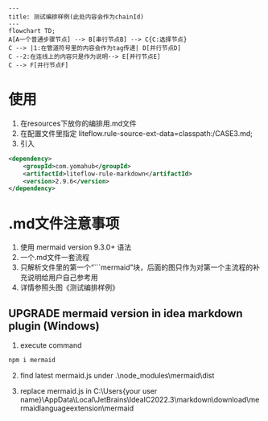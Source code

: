 ```mermaid
--- 
title: 测试编排样例(此处内容会作为chainId)
---
flowchart TD;
A[A一个普通步骤节点] --> B[串行节点B] --> C{C:选择节点}
C --> |1:在管道符号里的内容会作为tag传递| D[并行节点D]
C --2:在连线上的内容只是作为说明--> E[并行节点E] 
C --> F[并行节点F] 

```
# 使用
1. 在resources下放你的编排用.md文件
2. 在配置文件里指定 liteflow.rule-source-ext-data=classpath:/CASE3.md;
3. 引入
```xml
<dependency>
    <groupId>com.yomahub</groupId>
    <artifactId>liteflow-rule-markdown</artifactId>
    <version>2.9.6</version>
</dependency>
```
# .md文件注意事项
1. 使用 mermaid version 9.3.0+ 语法
3. 一个.md文件一套流程
4. 只解析文件里的第一个“```mermaid”块，后面的图只作为对第一个主流程的补充说明给用户自己参考用
5. 详情参照头图《测试编排样例》


## UPGRADE mermaid version in idea markdown plugin (Windows)

1. execute command
```cmd
npm i mermaid
```
2. find latest mermaid.js under .\node_modules\mermaid\dist

3. replace mermaid.js in
C:\Users\{your user name}\AppData\Local\JetBrains\IdeaIC2022.3\markdown\download\mermaidlanguageextension\mermaid

